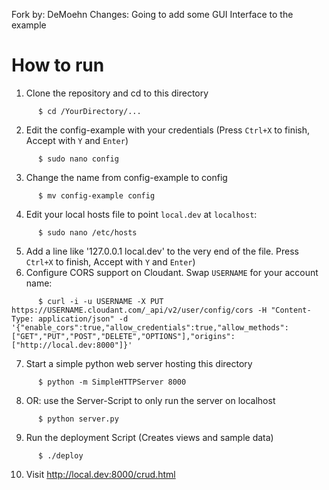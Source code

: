 Fork by: DeMoehn
Changes: Going to add some GUI Interface to the example

How to run
==========

1. Clone the repository and cd to this directory
```
      $ cd /YourDirectory/...
```
2. Edit the config-example with your credentials (Press `Ctrl+X` to finish, Accept with `Y` and `Enter`)
```
      $ sudo nano config
```
3. Change the name from config-example to config
```
      $ mv config-example config
```
4. Edit your local hosts file to point `local.dev` at `localhost`:
```
      $ sudo nano /etc/hosts
```
5. Add a line like '127.0.0.1 local.dev' to the very end of the file. Press `Ctrl+X` to finish, Accept with `Y` and `Enter`)
6. Configure CORS support on Cloudant.  Swap `USERNAME` for your account name:
```
      $ curl -i -u USERNAME -X PUT https://USERNAME.cloudant.com/_api/v2/user/config/cors -H "Content-Type: application/json" -d '{"enable_cors":true,"allow_credentials":true,"allow_methods":["GET","PUT","POST","DELETE","OPTIONS"],"origins":["http://local.dev:8000"]}'
```
7. Start a simple python web server hosting this directory
```
      $ python -m SimpleHTTPServer 8000
```
8. OR: use the Server-Script to only run the server on localhost
```
      $ python server.py
```
9. Run the deployment Script (Creates views and sample data)
```
      $ ./deploy
```
10. Visit http://local.dev:8000/crud.html
